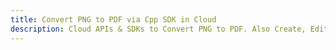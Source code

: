 ---title: Convert PNG to PDF via Cpp SDK in Clouddescription: Cloud APIs & SDKs to Convert PNG to PDF. Also Create, Edit & Render Microsoft Word & OpenOffice documents in the Cloud.---